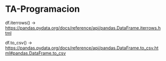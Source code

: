 # TA-Programacion

df.iterrows() -> https://pandas.pydata.org/docs/reference/api/pandas.DataFrame.iterrows.html

df.to_csv() -> https://pandas.pydata.org/docs/reference/api/pandas.DataFrame.to_csv.html#pandas.DataFrame.to_csv

